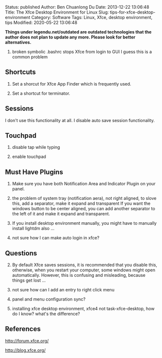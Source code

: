 Status: published
Author: Ben Chuanlong Du
Date: 2013-12-22 13:06:48
Title: The Xfce Desktop Environment for Linux
Slug: tips-for-xfce-desktop-environment
Category: Software
Tags: Linux, Xfce, desktop environment, tips
Modified: 2020-05-22 13:06:48

**Things under legendu.net/outdated are outdated technologies that the author does not plan to update any more. Please look for better alternatives.**
 

1. broken symbolic .bashrc stops Xfce from login to GUI
    I guess this is a common problem

## Shortcuts

1. Set a shorcut for Xfce App Finder which is frequently used.

2. Set a shortcut for terminator.


## Sessions 

I don't use this functionality at all. I disable auto save session functionality.

## Touchpad

1. disable tap while typing

2. enable touchpad 

## Must Have Plugins 

1. Make sure you have both Notification Area and Indicator Plugin on your panel.


1. the problem of system tray (notification aera), not right aligned, to slove this, add a separator, make it expand and transparent 
    If you want the windows button to be center aligned, 
    you can add another separator to the left of it and make it expand and transparent.

2. If you install desktop environment manually, 
    you might have to manually install lightdm also ...

3. not sure how I can make auto login in xfce?


## Questions

2. By default Xfce saves sessions, 
    it is recommended that you disable this, otherwise, 
    when you restart your computer, some windows might open automatically. 
    However, this is confusing and misleading, because things get lost ...

3. not sure how can I add an entry to right click menu

4. panel and menu configuration sync?

5. installing xfce desktop environment, xfce4 not task-xfce-desktop, how do I know? what's the difference?

## References

http://forum.xfce.org/

http://blog.xfce.org/
